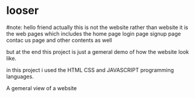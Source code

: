 # looser
#note: hello friend actually this is not the website rather than website it is the web pages which includes the 
home page 
login page
signup page 
contac us page
and other contents as well 



but at the end this project is just a gemeral demo of how the website look like. 



in this project i used the HTML CSS and JAVASCRIPT programming languages. 


A gemeral view of a website

